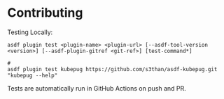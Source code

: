# Contributing

Testing Locally:

```shell
asdf plugin test <plugin-name> <plugin-url> [--asdf-tool-version <version>] [--asdf-plugin-gitref <git-ref>] [test-command*]

#
asdf plugin test kubepug https://github.com/s3than/asdf-kubepug.git "kubepug --help"
```

Tests are automatically run in GitHub Actions on push and PR.
